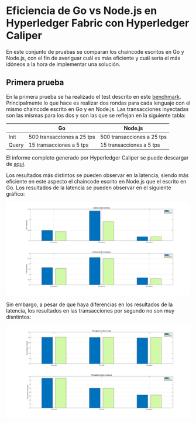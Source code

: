 # Eficiencia de Go vs Node.js en Hyperledger Fabric con Hyperledger Caliper

En este conjunto de pruebas se comparan los chaincode escritos en Go y Node.js, con el fin de averiguar cuál es más eficiente y cuál sería el más idóneos a la hora de implementar una solución.

## Primera prueba

En la primera prueba se ha realizado el test descrito en este [benchmark](/test/goVSnode/1/benchamark/configVS.yaml). Principalmente lo que hace es realizar dos rondas para cada lenguaje con el mismo 
chaincode escrito en Go y en Node.js. Las transacciones inyectadas son las mismas para los dos y son las que se reflejan en la siguiente tabla:

|       	| Go                         	| Node.js                    	|
|-------	|----------------------------	|----------------------------	|
| Init  	| 500 transacciones a 25 tps 	| 500 transacciones a 25 tps 	|
| Query 	| 15 transacciones a 5 tps   	| 15 transacciones a 5 tps   	|

El informe completo generado por Hyperledger Caliper se puede descargar de [aquí](/test/goVSnode/1/report-20190712T113010.html).

Los resultados más distintos se pueden observar en la latencia, siendo más eficiente en este aspecto el chaincode escrito en Node.js que el escrito en Go. Los resultados de la latencia se pueden
observar en el siguiente gráfico:

![Latency comparison chart](/test/goVSnode/1/images/1_latency.png)

Sin embargo, a pesar de que haya diferencias en los resultados de la latencia, los resultados en las transacciones por segundo no son muy disntintos:

![Throughput comparison chart](/test/goVSnode/1/images/1_tps.png)
